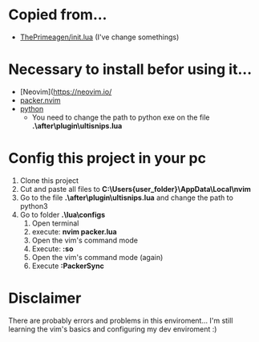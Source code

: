 # Copied from...
- [ThePrimeagen/init.lua](https://github.com/ThePrimeagen/init.lua) (I've change somethings)

# Necessary to install befor using it...
- [Neovim](https://neovim.io/
- [packer.nvim](https://github.com/wbthomason/packer.nvim) 
- [python](https://www.python.org/downloads/) 
    - You need to change the path to python exe on the file **.\after\plugin\ultisnips.lua**

# Config this project in your pc
1. Clone this project
1. Cut and paste all files to **C:\Users\{user_folder}\AppData\Local\nvim**
1. Go to the file **.\after\plugin\ultisnips.lua** and change the path to python3 
1. Go to folder **.\lua\configs** 
    1. Open terminal
    1. execute: **nvim packer.lua**
    1. Open the vim's command mode 
    1. Execute: **:so**
    1. Open the vim's command mode (again)
    1. Execute **:PackerSync**

# Disclaimer
There are probably errors and problems in this enviroment... I'm still learning the vim's basics and configuring my dev enviroment :)